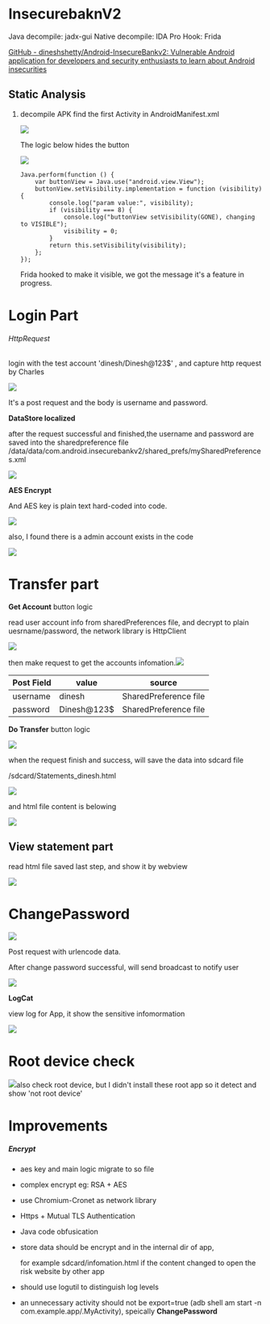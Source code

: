 # InsecurebaknV2

 Java decompile: jadx-gui
Native decompile: IDA Pro
Hook: Frida  

[GitHub - dineshshetty/Android-InsecureBankv2: Vulnerable Android application for developers and security enthusiasts to learn about Android insecurities](https://github.com/dineshshetty/Android-InsecureBankv2)

## Static Analysis

1. decompile APK find the first Activity in AndroidManifest.xml
   
   ![](/Users/kaibing/Library/Application%20Support/marktext/images/2025-05-10-15-03-34-image.png)
   
   The logic below hides the button
   
   ![](/Users/kaibing/Library/Application%20Support/marktext/images/2025-05-10-15-04-33-image.png)
   
   ```
   Java.perform(function () {
       var buttonView = Java.use("android.view.View");
       buttonView.setVisibility.implementation = function (visibility) {
           console.log("param value:", visibility);
           if (visibility === 8) {
               console.log("buttonView setVisibility(GONE), changing to VISIBLE");
               visibility = 0;
           }
           return this.setVisibility(visibility);
       };
   });
   ```
   
   Frida hooked to make it visible, we got the message it's a feature in progress.

# Login Part

###### HttpRequest

login with the test account   'dinesh/Dinesh@123$' , and capture http request by Charles

![](/Users/kaibing/Library/Application%20Support/marktext/images/2025-05-10-15-34-07-image.png)

It's a post request and the body is username and password.

**DataStore localized**

after the request successful and finished,the username and password are saved into the sharedpreference file /data/data/com.android.insecurebankv2/shared_prefs/mySharedPreferences.xml

![](/Users/kaibing/Library/Application%20Support/marktext/images/2025-05-10-15-36-17-image.png)

**AES Encrypt**

And AES key is plain text hard-coded into code.

![](/Users/kaibing/Library/Application%20Support/marktext/images/2025-05-10-15-38-26-image.png)

also, I found there is a admin account exists in the code

![](/Users/kaibing/Library/Application%20Support/marktext/images/2025-05-10-15-34-59-image.png)

# Transfer  part

 **Get Account** button logic

read user account info from sharedPreferences file, and decrypt to plain uesrname/password,  the network library is HttpClient

![](/Users/kaibing/Library/Application%20Support/marktext/images/2025-05-10-15-43-43-image.png)

then make request to get the accounts infomation.![](/Users/kaibing/Library/Application%20Support/marktext/images/2025-05-10-15-45-53-image.png)

| Post Field | value       | source                |
| ---------- | ----------- | --------------------- |
| username   | dinesh      | SharedPreference file |
| password   | Dinesh@123$ | SharedPreference file |

**Do Transfer** button logic

![](/Users/kaibing/Library/Application%20Support/marktext/images/2025-05-10-15-49-31-image.png)

when the request finish and success, will save the data into sdcard file

/sdcard/Statements_dinesh.html

![](/Users/kaibing/Library/Application%20Support/marktext/images/2025-05-10-15-54-09-image.png)

and html file content is belowing

![](/Users/kaibing/Library/Application%20Support/marktext/images/2025-05-10-15-54-31-image.png)

## View statement part

read html file saved last step, and show it by webview

![](/Users/kaibing/Library/Application%20Support/marktext/images/2025-05-10-15-56-16-image.png)

# 

# ChangePassword

![](/Users/kaibing/Library/Application%20Support/marktext/images/2025-05-10-15-59-12-image.png)

Post request with urlencode data.

After change password successful, will send broadcast to notify user

![](/Users/kaibing/Library/Application%20Support/marktext/images/2025-05-10-16-06-40-image.png)

**LogCat**

view log for App, it show the sensitive infomormation

![](/Users/kaibing/Library/Application%20Support/marktext/images/2025-05-10-16-21-45-image.png)

# Root device check

![](/Users/kaibing/Library/Application%20Support/marktext/images/2025-05-10-16-24-05-image.png)also check root device, but I didn't install these root app so it detect and show 'not root device'

# Improvements

##### Encrypt

- aes key and main logic migrate to so file

- complex encrypt  eg: RSA + AES 

- use Chromium-Cronet as network library

- Https + Mutual TLS Authentication

- Java code obfusication 

- store data should be encrypt and in the internal dir of app, 
  
  for example sdcard/infomation.html if the content changed to open the risk website by other app

- should use logutil to distinguish log levels

- an unnecessary activity should not be export=true 
   (adb shell am start -n com.example.app/.MyActivity), speically **ChangePassword**

